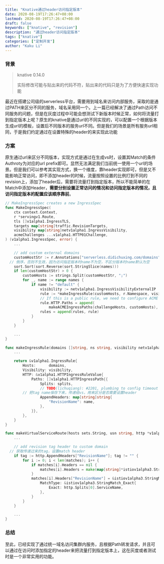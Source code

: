 ```yaml
---
title: "Knative通过header访问指定版本"
date: 2020-08-19T17:26:47+08:00
lastmod: 2020-08-19T17:26:47+08:00
draft: false
keywords: ["knative", "revision"]
description: "通过header访问指定版本"
tags: ["knative"]
categories: ["定制开发"]
author: "Kaku Li"
---
```


### 背景

> knative 0.14.0
>
> 实际修改可能与贴出来的代码不符，贴出来的代码只是为了方便快速实现功能

最近在搭建公司级的serverless平台，需要用到域名来访问内部服务，采取的是通过PATH来区分不同的服务，域名采用同一个。上一篇已经解决了通过Path访问不同服务的问题，但是在灰度过程中可能会想测试下新版本时候正常，如何将流量打到指定版本上呢？原生的knative是通过url的不同实现的，可以配置一个根据版本生成url的模板，设置后不同版本的服务url不同。但是我们的场景是所有服务url相同，于是我们约定通过在设置特殊的header的来实现此功能

### 方案

原生通过url来区分不同版本，实现方式是通过在生成vs时，设置其Match的条件Authroty为对应的url prefix即可。显然无法满足我们当前统一使用一个url的场景。但是我们可以参考其实现方式，换一个维度，靠header实现即可，但是又不能影响正常访问，即不添加header的时候，流量按照设置的比例打到不同的revision上，添加了header后，需要将流量打到指定版本，所以不能简单的在Match中添加Header，**需要分别设置正常访问的情况和访问指定版本的情况，且访问指定版本的配置应该顺序靠前**。

```go
// MakeIngressSpec creates a new IngressSpec
func MakeIngressSpec(
	ctx context.Context,
	r *servingv1.Route,
	tls []v1alpha1.IngressTLS,
	targets map[string]traffic.RevisionTargets,
	visibility map[string]netv1alpha1.IngressVisibility,
	acmeChallenges ...v1alpha1.HTTP01Challenge,
) (v1alpha1.IngressSpec, error) {
	...

	// add custom external domains
	customHostStr := r.Annotations["serverless.didichuxing.com/domains"]
  // 倒序，否则不生效，因为访问指定版本时name不为空，不区分版本时name默认为空
	sort.Sort(sort.Reverse(sort.StringSlice(names)))
	if len(customHostStr) > 0 {
		customHosts := strings.Split(customHostStr, ";")
		for _, name := range names {
			if name != "default" {
				visibility := netv1alpha1.IngressVisibilityExternalIP
				rule := *makeIngressRule(customHosts, r.Namespace, visibility, name, targets[name])
				// If this is a public rule, we need to configure ACME challenge paths.
				rule.HTTP.Paths = append(
					makeACMEIngressPaths(challengeHosts, customHosts), rule.HTTP.Paths...)
				rules = append(rules, rule)
			}
		}
	}

	...
}

func makeIngressRule(domains []string, ns string, visibility netv1alpha1.IngressVisibility, name string, targets traffic.RevisionTargets) *v1alpha1.IngressRule {
	...

	return &v1alpha1.IngressRule{
		Hosts:      domains,
		Visibility: visibility,
		HTTP: &v1alpha1.HTTPIngressRuleValue{
			Paths: []v1alpha1.HTTPIngressPath{{
				Splits: splits,
				// TODO(lichuqiang): #2201, plumbing to config timeout and retries.
        // 把tag name保存下来，传递给vs，用来区分是否需要设置header
				AppendHeaders: map[string]string{
					"RevisionName": name,
				},
			}},
		},
	}
}

func makeVirtualServiceRoute(hosts sets.String, usn string, http *v1alpha1.HTTPIngressPath, gateways map[v1alpha1.IngressVisibility]sets.String, visibility v1alpha1.IngressVisibility) *istiov1alpha3.HTTPRoute {
	...

	// add revision tag header to custom domain
  // 获取传递过来的tag，设置match header
	if tag := http.AppendHeaders["RevisionName"]; tag != "" {
		for i := 0; i < len(matches); i++ {
			if matches[i].Headers == nil {
				matches[i].Headers = make(map[string]*istiov1alpha3.StringMatch)
			}
			matches[i].Headers["RevisionName"] = &istiov1alpha3.StringMatch{
				MatchType: &istiov1alpha3.StringMatch_Exact{
					Exact: http.Splits[0].ServiceName,
				},
			}
		}
	}

	...
}
```

### 总结

至此，已经实现了通过统一域名访问集群内服务，且根据Path转发请求，并且可以通过在访问时添加指定的header来把流量打到指定版本上，这在灰度或者测试时是一个非常实用的功能。